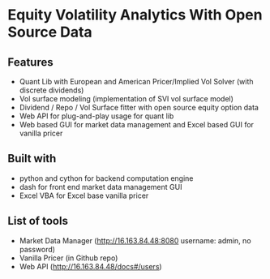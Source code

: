 # Equity Volatility Analytics With Open Source Data

## Features

* Quant Lib with European and American Pricer/Implied Vol Solver (with discrete dividends)
* Vol surface modeling (implementation of SVI vol surface model)
* Dividend / Repo / Vol Surface fitter with open source equity option data
* Web API for plug-and-play usage for quant lib
* Web based GUI for market data management and Excel based GUI for vanilla pricer

## Built with

* python and cython for backend computation engine
* dash for front end market data management GUI
* Excel VBA for Excel base vanilla pricer

## List of tools

* Market Data Manager (http://16.163.84.48:8080 username: admin, no password)
* Vanilla Pricer (in Github repo)
* Web API (http://16.163.84.48/docs#/users)
